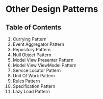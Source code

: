 # Other Design Patterns

## <a name='toc'>Table of Contents</a>
1. Currying Pattern
2. Event Aggregator Pattern
3. Repository Pattern
4. Null Object Pattern
5. Model View Presenter Pattern
6. Model View ViewModel Pattern
7. Service Locator Pattern
8. Unit Of Work Pattern
9. Rules Pattern
10. Specification Pattern
11. Lazy Load Pattern

